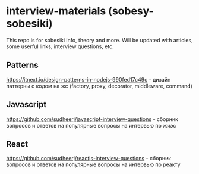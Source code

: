 # interview-materials (sobesy-sobesiki)
This repo is for sobesiki info, theory and more. Will be updated with articles, some userful links, interview questions, etc.

## Patterns
https://itnext.io/design-patterns-in-nodejs-990fed17c49c - дизайн паттерны с кодом на жс (factory, proxy, decorator, middleware, command)

## Javascript
https://github.com/sudheerj/javascript-interview-questions - сборник вопросов и ответов на популярные вопросы на интервью по жиэс 

## React
https://github.com/sudheerj/reactjs-interview-questions - сборник вопросов и ответов на популярные вопросы на интервью по реакту
